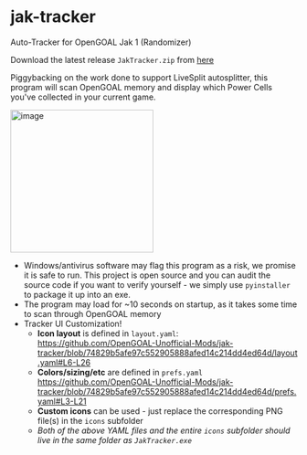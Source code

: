 # jak-tracker
Auto-Tracker for OpenGOAL Jak 1 (Randomizer)

Download the latest release `JakTracker.zip` from [here](https://github.com/OpenGOAL-Unofficial-Mods/jak-tracker/releases/latest)

Piggybacking on the work done to support LiveSplit autosplitter, this program will scan OpenGOAL memory and display which Power Cells you've collected in your current game. 

<img width="250" alt="image" src="https://user-images.githubusercontent.com/2515356/204374691-a52eb4fb-3111-4e38-a1f2-c9e50f346f3e.png">

- Windows/antivirus software may flag this program as a risk, we promise it is safe to run. This project is open source and you can audit the source code if you want to verify yourself - we simply use `pyinstaller` to package it up into an exe.
- The program may load for ~10 seconds on startup, as it takes some time to scan through OpenGOAL memory
- Tracker UI Customization!
  - **Icon layout** is defined in `layout.yaml`:
    https://github.com/OpenGOAL-Unofficial-Mods/jak-tracker/blob/74829b5afe97c552905888afed14c214dd4ed64d/layout.yaml#L6-L26
  - **Colors/sizing/etc** are defined in `prefs.yaml`
    https://github.com/OpenGOAL-Unofficial-Mods/jak-tracker/blob/74829b5afe97c552905888afed14c214dd4ed64d/prefs.yaml#L3-L21
  - **Custom icons** can be used - just replace the corresponding PNG file(s) in the `icons` subfolder
  - *Both of the above YAML files and the entire `icons` subfolder should live in the same folder as `JakTracker.exe`*
